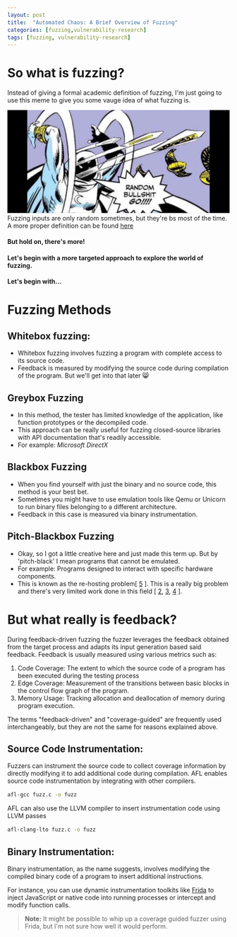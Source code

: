 ```yaml
---
layout: post
title:  "Automated Chaos: A Brief Overview of Fuzzing"
categories: [fuzzing,vulnerability-research]
tags: [fuzzing, vulnerability-research]
---
```


# So what is fuzzing?
Instead of giving a formal academic definition of fuzzing, I'm just going to use this meme to give you some vauge idea of what fuzzing is.

![This is an alt text.](/images/random.png "How do you do fellow kids?")
Fuzzing inputs are only random sometimes, but they're bs most of the time.
A more proper definition can be found [here][1]

#### But hold on, there's more! 
#### Let's begin with a more targeted approach to explore the world of fuzzing.
#### Let's begin with...

# Fuzzing Methods

## Whitebox fuzzing:
* Whitebox fuzzing involves fuzzing a program with complete access to its source code.
* Feedback is measured by modifying the source code during compilation of the program. But we'll get into that later 😸

## Greybox Fuzzing
* In this method, the tester has limited knowledge of the application, like function prototypes or the decompiled code.
* This approach can be really useful for fuzzing closed-source libraries with API documentation that's readily accessible.
* For example: *Microsoft DirectX*

## Blackbox Fuzzing
* When you find yourself with just the binary and no source code, this method is your best bet.
* Sometimes you might have to use emulation tools like Qemu or Unicorn to run binary files belonging to a different architecture.
* Feedback in this case is measured via binary instrumentation.

## Pitch-Blackbox Fuzzing
* Okay, so I got a little creative here and just made this term up. But by 'pitch-black' I mean programs that cannot be emulated.
* For example: Programs designed to interact with specific hardware components.
* This is known as the re-hosting problem[ [5] ]. This is a really big problem and there's very limited work done in this field [ [2], [3], [4] ].

# But what really is feedback?
During feedback-driven fuzzing the fuzzer leverages the feedback obtained from the target process and adapts its input generation based said feedback.
Feedback is usually measured using various metrics such as:
1) Code Coverage: The extent to which the source code of a program has been executed during the testing process
2) Edge Coverage: Measurement of the transitions between basic blocks in the control flow graph of the program.
3) Memory Usage: Tracking allocation and deallocation of memory during program execution.

The terms "feedback-driven" and "coverage-guided" are frequently used interchangeably, but they are not the same for reasons explained above.
## Source Code Instrumentation:
Fuzzers can instrument the source code to collect coverage information by directly modifying it to add additional code during compilation.
AFL enables source code instrumentation by integrating with other compilers. 
```bash
afl-gcc fuzz.c -o fuzz
```
AFL can also use the LLVM compiler to insert instrumentation code using LLVM passes
```bash
afl-clang-lto fuzz.c -o fuzz
```

## Binary Instrumentation:  
Binary instrumentation, as the name suggests, involves modifying the compiled binary code of a program to insert additional instructions.

For instance, you can use dynamic instrumentation toolkits like [Frida](https://frida.re/) to inject JavaScript or native code into running processes or intercept and modify function calls.

> **Note:** It might be possible to whip up a coverage guided fuzzer using Frida, but I'm not sure how well it would perform.


[1]: https://owasp.org/www-community/Fuzzing
[2]: https://dl.acm.org/doi/10.1145/3423167
[3]: https://hernan.de/research/papers/firmwire-ndss22-hernandez.pdf
[4]: https://dl.acm.org/doi/10.1145/3427228.3427294
[5]: https://www.s3.eurecom.fr/docs/asiaccs22_mantovani.pdf
